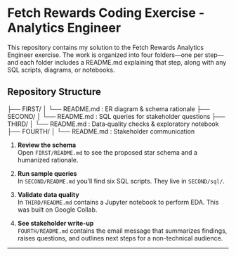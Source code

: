 # Fetch Rewards Coding Exercise - Analytics Engineer

This repository contains my solution to the Fetch Rewards Analytics Engineer exercise. The work is organized into four folders—one per step—and each folder includes a README.md explaining that step, along with any SQL scripts, diagrams, or notebooks.

## Repository Structure
├── FIRST/
│ └── README.md : ER diagram & schema rationale
├── SECOND/
│ └── README.md : SQL queries for stakeholder questions
├── THIRD/
│ └── README.md : Data‐quality checks & exploratory notebook
├── FOURTH/
│ └── README.md : Stakeholder communication 


1. **Review the schema**  
   Open `FIRST/README.md` to see the proposed star schema and a humanized rationale.

2. **Run sample queries**  
   In `SECOND/README.md` you’ll find six SQL scripts. They live in `SECOND/sql/`.

3. **Validate data quality**  
   In `THIRD/README.md` contains a Jupyter notebook to perform EDA. This was built on Google Collab.

4. **See stakeholder write-up**  
   `FOURTH/README.md` contains the email message that summarizes findings, raises questions, and outlines next steps for a non-technical audience.

---
